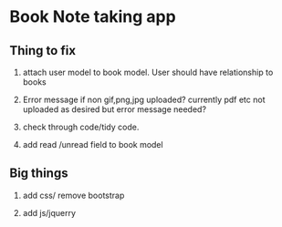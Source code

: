 # Book Note taking app 


## Thing to fix ##

1) attach user model to book model. User should have relationship to books

2) Error message if non gif,png,jpg uploaded? currently pdf etc not uploaded as 
desired but error message needed?

3) check through code/tidy code.

4) add read /unread field to book model




## Big things ##

1) add css/ remove bootstrap

2) add js/jquerry 


